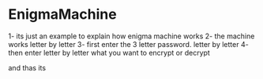 # EnigmaMachine
1- its just an example to explain how enigma machine works
2- the machine works letter by letter
3- first enter the 3 letter password. letter by letter
4- then enter letter by letter what you want to encrypt or decrypt

and thas its
